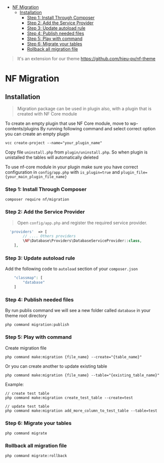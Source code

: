 - [NF Migration](#nf-migration)
    - [Installation](#installation)
        - [Step 1: Install Through Composer](#step-1-install-through-composer)
        - [Step 2: Add the Service Provider](#step-2-add-the-service-provider)
        - [Step 3: Update autoload rule](#step-3-update-autoload-rule)
        - [Step 4: Publish needed files](#step-4-publish-needed-files)
        - [Step 5: Play with command](#step-5-play-with-command)
        - [Step 6: Migrate your tables](#step-6-migrate-your-tables)
        - [Rollback all migration file](#rollback-all-migration-file)

> It's an extension for our theme https://github.com/hieu-pv/nf-theme

# NF Migration

## Installation

> Migration package can be used in plugin also, with a plugin that is created with NF Core module

To create an empty plugin that use NF Core module, move to wp-contents/plugins
By running following command and select correct option you can create an empty plugin

```
vcc create-project --name="your_plugin_name"
```

Copy file `uninstall.php` from `plugin/uninstall.php`. So when plugin is unistalled the tables will automatically deleted

To use nf-core module in your plugin make sure you have correct configuration in `config/app.php` with `is_plugin=true` and `plugin_file={your_main_plugin_file_name}`

### Step 1: Install Through Composer

```
composer require nf/migration
```

### Step 2: Add the Service Provider

> Open `config/app.php` and register the required service provider.

```php
  'providers'  => [
        // .... Others providers
        \NF\Database\Providers\DatabaseServiceProvider::class,
    ],
```

### Step 3: Update autoload rule

Add the following code to `autoload` section of your `composer.json`

```php
    "classmap": [
        "database"
    ]
```

### Step 4: Publish needed files

By run publis command we will see a new folder called `database` in your theme root directory

```
php command migration:publish
```

### Step 5: Play with command

Create migration file

```
php command make:migration {file_name} --create="{table_name}"
```

Or you can create another to update existing table

```
php command make:migration {file_name} --table="{existing_table_name}"
```

Example:

```
// create test table
php command make:migration create_test_table --create=test

// update test table
php command make:migration add_more_column_to_test_table --table=test
```

### Step 6: Migrate your tables

```
php command migrate
```

### Rollback all migration file

```
php command migrate:rollback
```
